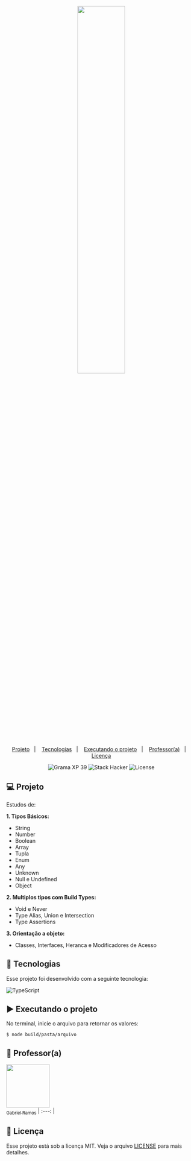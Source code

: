 <p align="center">
  <img src="https://github.com/scillapinheiro/gama_academy_desafio-1/blob/main/logo-gama-academy.png" width="50%">
</p>

<p align="center">
  <a href="#-projeto">Projeto</a>&nbsp;&nbsp;&nbsp;|&nbsp;&nbsp;&nbsp;
  <a href="#-tecnologias">Tecnologias</a>&nbsp;&nbsp;&nbsp;|&nbsp;&nbsp;&nbsp;
  <a href="#-executando-o-projeto">Executando o projeto</a>&nbsp;&nbsp;&nbsp;|&nbsp;&nbsp;&nbsp;
  <a href="#-professor(a)">Professor(a)</a>&nbsp;&nbsp;&nbsp;|&nbsp;&nbsp;&nbsp;
  <a href="#-licença">Licença</a>
</p>

<p align="center">
  <img alt="Grama XP 39" src="https://img.shields.io/static/v1?label=xp&message=39&color=success&labelColor=grey">
  
  <img alt="Stack Hacker" src="https://img.shields.io/static/v1?label=stack&message=hacker&color=success&labelColor=grey">
  
  <img alt="License" src="https://img.shields.io/static/v1?label=license&message=MIT&color=success&labelColor=grey">
</p>

## :computer: Projeto
Estudos de:

**1. Tipos Básicos:**
   - String
   - Number
   - Boolean
   - Array
   - Tupla
   - Enum
   - Any
   - Unknown
   - Null e Undefined
   - Object

**2. Multiplos tipos com Build Types:**
   - Void e Never
   - Type Alias, Union e Intersection
   - Type Assertions

**3. Orientação a objeto:**
   - Classes, Interfaces, Heranca e Modificadores de Acesso

## :rocket: Tecnologias
Esse projeto foi desenvolvido com a seguinte tecnologia:

![TypeScript](https://img.shields.io/badge/typescript-%23007ACC.svg?style=for-the-badge&logo=typescript&logoColor=white)

## :arrow_forward: Executando o projeto
No terminal, inicie o arquivo para retornar os valores:
```
$ node build/pasta/arquivo
```

## :green_heart: Professor(a)
[<img src="https://avatars.githubusercontent.com/u/13336905?v=4" width=115> <br> <sub>Gabriel Ramos</sub>](https://github.com/gabrieluizramos)
| :---: |

## :memo: Licença
Esse projeto está sob a licença MIT. Veja o arquivo [LICENSE](LICENSE.md) para mais detalhes.
